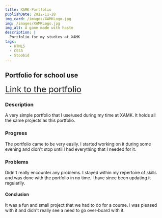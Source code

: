 ```yaml
---
title: XAMK-Portfolio
publishDate: 2022-11-28
img_card: /images/XAMKLogo.jpg
img: /images/XAMKLogo.jpg
img_alt: A game made with haste
description: |
  Portfolio for my studies at XAMK
tags:
  - HTML5
  - CSS3
  - Stoobid
---
```


## Portfolio for school use

<a href="https://portfolio.gamelab.fi/roope.astren/" class="link-to-portfolio" target="_blank">
  Link to the portfolio
</a>

### Description

A very simple portfolio that I use/used during my time at XAMK. It holds all the same projects as this portfolio.

### Progress

The portfolio came to be very easily. I started working on it during some evening and didn't stop until I had everything that I needed for it.

### Problems

Didn't really encounter any problems. I stayed within my repertoire of skills and was done with the portfolio in no time. I have since been updating it regularily.

#### Conclusion

It was a fun and small project that we had to do for a course. I was pleased with it and didn't really see a need to go over-board with it.

<style>
  .link-to-portfolio{
    font-size: 1.7rem;
    color: var(--accent-purple-3);
  }

  @media (max-width: 719px){
    .link-to-portfolio{
      font-size: 1.1rem;
    }
  }
</style>